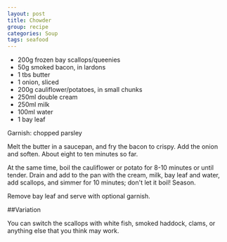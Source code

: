 ```yaml
---
layout: post
title: Chowder
group: recipe
categories: Soup
tags: seafood
---
```


- 200g frozen bay scallops/queenies
- 50g smoked bacon, in lardons
- 1 tbs butter
- 1 onion, sliced
- 200g cauliflower/potatoes, in small chunks
- 250ml double cream
- 250ml milk
- 100ml water
- 1 bay leaf

Garnish: chopped parsley

Melt the butter in a saucepan, and fry the bacon to crispy.  Add the onion and soften.  About eight to ten minutes so far.

At the same time, boil the cauliflower or potato for 8-10 minutes or until tender.  Drain and add to the pan with the cream, milk, bay leaf and water, add scallops, and simmer for 10 minutes; don't let it boil!  Season.

Remove bay leaf and serve with optional garnish.

##Variation

You can switch the scallops with white fish, smoked haddock, clams, or anything else that you think may work.